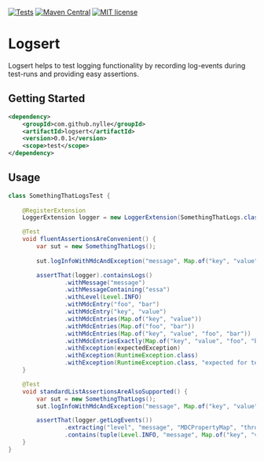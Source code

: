 [![Tests](https://github.com/Nylle/Logsert/workflows/test/badge.svg?branch=master)](https://github.com/Nylle/Logsert/actions?query=workflow%3ATest)
[![Maven Central](https://img.shields.io/maven-central/v/com.github.nylle/logsert.svg?label=maven-central)](https://maven-badges.herokuapp.com/maven-central/com.github.nylle/logsert)
[![MIT license](http://img.shields.io/badge/license-MIT-brightgreen.svg?style=flat)](http://opensource.org/licenses/MIT)

# Logsert

Logsert helps to test logging functionality by recording log-events during test-runs and providing easy assertions.

## Getting Started
```xml
<dependency>
    <groupId>com.github.nylle</groupId>
    <artifactId>logsert</artifactId>
    <version>0.0.1</version>
    <scope>test</scope>
</dependency>
```

## Usage
```java
class SomethingThatLogsTest {
    
    @RegisterExtension
    LoggerExtension logger = new LoggerExtension(SomethingThatLogs.class);

    @Test
    void fluentAssertionsAreConvenient() {
        var sut = new SomethingThatLogs();
        
        sut.logInfoWithMdcAndException("message", Map.of("key", "value", "foo", "bar"), new RuntimeException("expected for test"));

        assertThat(logger).containsLogs()
                .withMessage("message")
                .withMessageContaining("essa")
                .withLevel(Level.INFO)
                .withMdcEntry("foo", "bar")
                .withMdcEntry("key", "value")
                .withMdcEntries(Map.of("key", "value"))
                .withMdcEntries(Map.of("foo", "bar"))
                .withMdcEntries(Map.of("key", "value", "foo", "bar"))
                .withMdcEntriesExactly(Map.of("key", "value", "foo", "bar"))
                .withException(expectedException)
                .withException(RuntimeException.class)
                .withException(RuntimeException.class, "expected for test");
    }

    @Test
    void standardListAssertionsAreAlsoSupported() {
        var sut = new SomethingThatLogs();
        sut.logInfoWithMdcAndException("message", Map.of("key", "value"), new RuntimeException("expected for test"));

        assertThat(logger.getLogEvents())
                .extracting("level", "message", "MDCPropertyMap", "throwableProxy.className", "throwableProxy.message")
                .contains(tuple(Level.INFO, "message", Map.of("key", "value"), RuntimeException.class.getName(), "expected for test"));
    }
}
```
